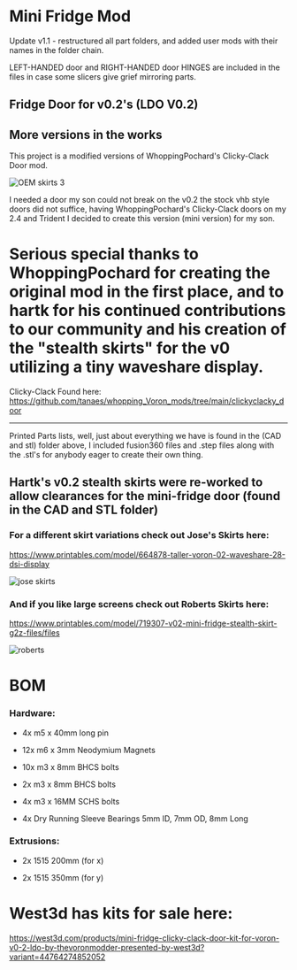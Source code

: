 # Mini Fridge Mod

Update v1.1 - restructured all part folders, and added user mods with their names in the folder chain.

LEFT-HANDED door and RIGHT-HANDED door HINGES are included in the files in case some slicers give grief mirroring parts. 

## Fridge Door for v0.2's (LDO V0.2)
More versions in the works
------------------------------
This project is a modified versions of WhoppingPochard's Clicky-Clack Door mod.

![OEM skirts 3](https://github.com/TheVoronModder/MiniFridge/assets/142328467/fc336070-b607-4d19-9464-03042bfeda84)

I needed a door my son could not break on the v0.2 the stock vhb style doors did not suffice, having WhoppingPochard's Clicky-Clack doors on my 2.4 and Trident I decided to create this version (mini version) for my son.

# Serious special thanks to WhoppingPochard for creating the original mod in the first place, and to hartk for his continued contributions to our community and his creation of the "stealth skirts" for the v0 utilizing a tiny waveshare display.
Clicky-Clack Found here: https://github.com/tanaes/whopping_Voron_mods/tree/main/clickyclacky_door

----------------------------------

Printed Parts lists, well, just about everything we have is found in the (CAD and stl) folder above, I included fusion360 files and .step files along with the .stl's for anybody eager to create their own thing.

Hartk's v0.2 stealth skirts were re-worked to allow clearances for the mini-fridge door (found in the CAD and STL folder)
-------------------------------------

### For a different skirt variations check out Jose's Skirts here:

https://www.printables.com/model/664878-taller-voron-02-waveshare-28-dsi-display

![jose skirts](https://github.com/TheVoronModder/MiniFridge/assets/142328467/053e5c15-dd6e-46f4-b0a4-b6bf4f603ce2)


### And if you like large screens check out Roberts Skirts here:

https://www.printables.com/model/719307-v02-mini-fridge-stealth-skirt-g2z-files/files

![roberts](https://github.com/TheVoronModder/MiniFridge/assets/142328467/ace6260a-ef7c-41ed-8cc6-1e4a3ba07f3e)


# BOM 
### Hardware:
* 4x m5 x 40mm long pin

* 12x m6 x 3mm Neodymium Magnets

* 10x m3 x 8mm BHCS bolts

* 2x m3 x 8mm BHCS bolts

* 4x m3 x 16MM SCHS bolts

* 4x Dry Running Sleeve Bearings 5mm ID, 7mm OD, 8mm Long

### Extrusions:

* 2x 1515 200mm (for x)

* 2x 1515 350mm (for y)

# West3d has kits for sale here:
https://west3d.com/products/mini-fridge-clicky-clack-door-kit-for-voron-v0-2-ldo-by-thevoronmodder-presented-by-west3d?variant=44764274852052

